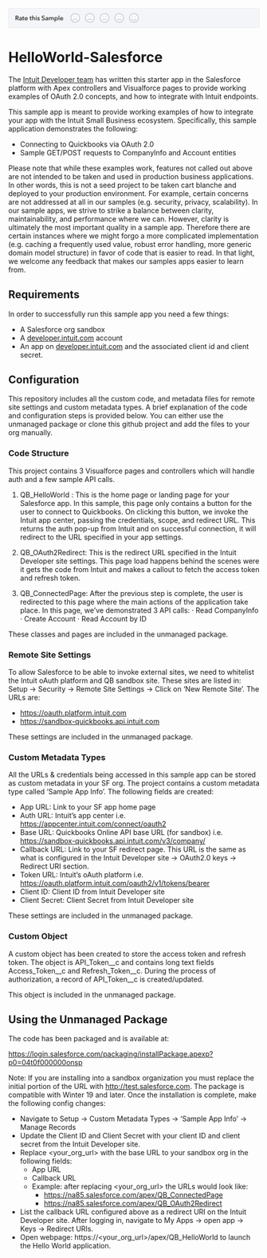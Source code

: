 [![Sample Banner](sample.png)][ss1]

# HelloWorld-Salesforce
The [Intuit Developer team](https://developer.intuit.com) has written this starter app in the Salesforce platform with Apex controllers and Visualforce pages to provide working examples of OAuth 2.0 concepts, and how to integrate with Intuit endpoints.
 
This sample app is meant to provide working examples of how to integrate your app with the Intuit Small Business ecosystem. Specifically, this sample application demonstrates the following:
* Connecting to Quickbooks via OAuth 2.0
* Sample GET/POST requests to CompanyInfo and Account entities

Please note that while these examples work, features not called out above are not intended to be taken and used in production business applications. In other words, this is not a seed project to be taken cart blanche and deployed to your production environment.
For example, certain concerns are not addressed at all in our samples (e.g. security, privacy, scalability). In our sample apps, we strive to strike a balance between clarity, maintainability, and performance where we can. However, clarity is ultimately the most important quality in a sample app.
Therefore there are certain instances where we might forgo a more complicated implementation (e.g. caching a frequently used value, robust error handling, more generic domain model structure) in favor of code that is easier to read. In that light, we welcome any feedback that makes our samples apps easier to learn from.

## Requirements
In order to successfully run this sample app you need a few things:
* A Salesforce org sandbox
* A [developer.intuit.com](http://developer.intuit.com) account
* An app on [developer.intuit.com](http://developer.intuit.com) and the associated client id and client secret.
 
## Configuration
This repository includes all the custom code, and metadata files for remote site settings and custom metadata types. A brief explanation of the code and configuration steps is provided below. You can either use the unmanaged package or clone this github project and add the files to your org manually.
 
### Code Structure
This project contains 3 Visualforce pages and controllers which will handle auth and a few sample API calls.
 
1.    QB_HelloWorld :
This is the home page or landing page for your Salesforce app. In this sample, this page only contains a button for the user to connect to Quickbooks. On clicking this button, we invoke the Intuit app center, passing the credentials, scope, and redirect URL. This returns the auth pop-up from Intuit and on successful connection, it will redirect to the URL specified in your app settings.

2.    QB_OAuth2Redirect:
This is the redirect URL specified in the Intuit Developer site settings. This page load happens behind the scenes were it gets the code from Intuit and makes a callout to fetch the access token and refresh token.

3.    QB_ConnectedPage:
After the previous step is complete, the user is redirected to this page where the main actions of the application take place. In this page, we’ve demonstrated 3 API calls:
·      Read CompanyInfo
·      Create Account
·      Read Account by ID
 
These classes and pages are included in the unmanaged package. 

### Remote Site Settings
To allow Salesforce to be able to invoke external sites, we need to whitelist the Intuit oAuth platform and QB sandbox site. These sites are listed in: Setup -> Security -> Remote Site Settings -> Click on ‘New Remote Site’. The URLs are:
* https://oauth.platform.intuit.com
* https://sandbox-quickbooks.api.intuit.com
 
These settings are included in the unmanaged package. 
 
### Custom Metadata Types
All the URLs & credentials being accessed in this sample app can be stored as custom metadata in your SF org. The project contains a custom metadata type called ‘Sample App Info’. The following fields are created:
* App URL: Link to your SF app home page
* Auth URL: Intuit’s app center i.e. https://appcenter.intuit.com/connect/oauth2
* Base URL: Quickbooks Online API base URL (for sandbox) i.e. https://sandbox-quickbooks.api.intuit.com/v3/company/
* Callback URL: Link to your SF redirect page. This URL is the same as what is configured in the Intuit Developer site -> OAuth2.0 keys -> Redirect URI section.
* Token URL: Intuit’s oAuth platform i.e. https://oauth.platform.intuit.com/oauth2/v1/tokens/bearer
* Client ID: Client ID from Intuit Developer site
* Client Secret: Client Secret from Intuit Developer site
 
These settings are included in the unmanaged package. 

### Custom Object
A custom object has been created to store the access token and refresh token. The object is API_Token__c and contains long text fields Access_Token__c and Refresh_Token__c. During the process of authorization, a record of API_Token__c is created/updated.
 
This object is included in the unmanaged package. 

## Using the Unmanaged Package
The code has been packaged and is available at:

https://login.salesforce.com/packaging/installPackage.apexp?p0=04t0f000000onsp

Note: If you are installing into a sandbox organization you must replace the initial portion of the URL with http://test.salesforce.com.
The package is compatible with Winter 19 and later. Once the installation is complete, make the following config changes:
* Navigate to Setup -> Custom Metadata Types -> ‘Sample App Info’ -> Manage Records
* Update the Client ID and Client Secret with your client ID and client secret from the Intuit Developer site.
* Replace <your_org_url> with the base URL to your sandbox org in the following fields:
  * App URL
  * Callback URL
  * Example: after replacing <your_org_url> the URLs would look like:
     * https://na85.salesforce.com/apex/QB_ConnectedPage
     * https://na85.salesforce.com/apex/QB_OAuth2Redirect
* List the callback URL configured above as a redirect URI on the Intuit Developer site. After logging in, navigate to My Apps -> open app -> Keys -> Redirect URIs. 
* Open webpage: https://<your_org_url>/apex/QB_HelloWorld to launch the Hello World application. 

[ss1]: https://help.developer.intuit.com/s/samplefeedback?cid=9010&repoName=HelloWorld-Salesforce
